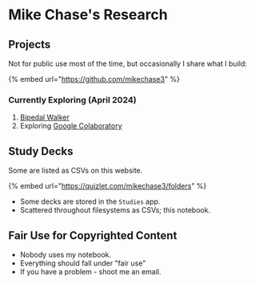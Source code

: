 # Mike Chase's Research

## Projects

Not for public use most of the time, but occasionally I share what I build:

{% embed url="https://github.com/mikechase3" %}

### Currently Exploring (April 2024)&#x20;

1. [Bipedal Walker](compscidev/ai/reinforcementlearning/crawler-practice.md)
2. Exploring [Google Colaboratory](https://colab.research.google.com/?authuser=1#scrollTo=Nma\_JWh-W-IF)

## Study Decks

Some are listed as CSVs on this website.

{% embed url="https://quizlet.com/mikechase3/folders" %}

* Some decks are stored in the `Studies` app.
* Scattered throughout filesystems as CSVs; this notebook.

## Fair Use for Copyrighted Content

* Nobody uses my notebook.
* Everything should fall under "fair use"
* If you have a problem - shoot me an email.
